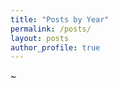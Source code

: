 ```yaml
---
title: "Posts by Year"
permalink: /posts/
layout: posts
author_profile: true
---
```

~                    
